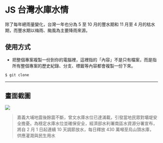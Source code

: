 # JS 台灣水庫水情

除了每年總雨量變化，台灣一年也分為 5 至 10 月的豐水期和 11 月至 4 月的枯水期，而豐水期以梅雨、颱風為主要降雨來源。

## 使用方式
- 把整個專案複製一份到你的電腦裡，這裡指的「內容」不是只有檔案，而是指所有整個專案的歷史紀錄、分支、標籤等內容都會複製一份下來。
```sh
$ git clone
```

----

## 畫面截圖
![](https://i.imgur.com/KMTfuY3.png)
> 嘉義大埔地震後餘震不斷，曾文水庫水位已達滿載，引發當地民眾對壩堤安全擔憂。為穩定水庫水位並確保安全，經濟部水利署南區水資源分署宣布，將自 2 月 1 日起連續 10 天調節放水，每日釋放 430 萬噸至烏山頭水庫，供應灌溉與民生用水
